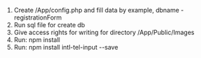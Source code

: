 1. Create /App/config.php and fill data by example, dbname - registrationForm
2. Run sql file for create db
3. Give access rights for writing for directory /App/Public/Images
4. Run: npm install
5. Run: npm install intl-tel-input --save